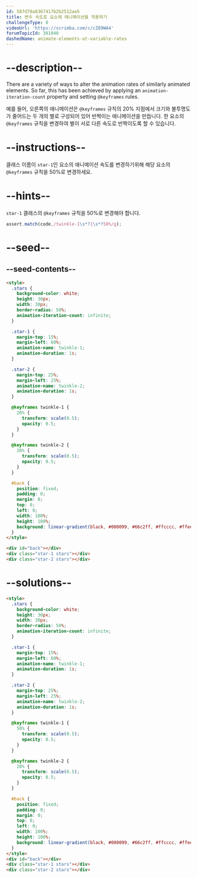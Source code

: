 ```yaml
---
id: 587d78a8367417b2b2512ae5
title: 변수 속도로 요소에 애니메이션을 적용하기
challengeType: 0
videoUrl: 'https://scrimba.com/c/cZ89WA4'
forumTopicId: 301040
dashedName: animate-elements-at-variable-rates
---
```


# --description--

There are a variety of ways to alter the animation rates of similarly animated elements. So far, this has been achieved by applying an `animation-iteration-count` property and setting `@keyframes` rules.

예를 들어, 오른쪽의 애니메이션은 `@keyframes` 규칙의 20% 지점에서 크기와 불투명도가 줄어드는 두 개의 별로 구성되어 있어 반짝이는 애니메이션을 만듭니다. 한 요소의 `@keyframes` 규칙을 변경하여 별이 서로 다른 속도로 반짝이도록 할 수 있습니다.

# --instructions--

클래스 이름이 `star-1`인 요소의 애니메이션 속도를 변경하기위해 해당 요소의 `@keyframes` 규칙을 50%로 변경하세요.

# --hints--

`star-1` 클래스의 `@keyframes` 규칙을 50%로 변경해야 합니다.

```js
assert.match(code,/twinkle-1\s*?{\s*?50%/g);
```

# --seed--

## --seed-contents--

```html
<style>
  .stars {
    background-color: white;
    height: 30px;
    width: 30px;
    border-radius: 50%;
    animation-iteration-count: infinite;
  }

  .star-1 {
    margin-top: 15%;
    margin-left: 60%;
    animation-name: twinkle-1;
    animation-duration: 1s;
  }

  .star-2 {
    margin-top: 25%;
    margin-left: 25%;
    animation-name: twinkle-2;
    animation-duration: 1s;
  }

  @keyframes twinkle-1 {
    20% {
      transform: scale(0.5);
      opacity: 0.5;
    }
  }

  @keyframes twinkle-2 {
    20% {
      transform: scale(0.5);
      opacity: 0.5;
    }
  }

  #back {
    position: fixed;
    padding: 0;
    margin: 0;
    top: 0;
    left: 0;
    width: 100%;
    height: 100%;
    background: linear-gradient(black, #000099, #66c2ff, #ffcccc, #ffeee6);
  }
</style>

<div id="back"></div>
<div class="star-1 stars"></div>
<div class="star-2 stars"></div>
```

# --solutions--

```html
<style>
  .stars {
    background-color: white;
    height: 30px;
    width: 30px;
    border-radius: 50%;
    animation-iteration-count: infinite;
  }

  .star-1 {
    margin-top: 15%;
    margin-left: 60%;
    animation-name: twinkle-1;
    animation-duration: 1s;
  }

  .star-2 {
    margin-top: 25%;
    margin-left: 25%;
    animation-name: twinkle-2;
    animation-duration: 1s;
  }

  @keyframes twinkle-1 {
    50% {
      transform: scale(0.5);
      opacity: 0.5;
    }
  }

  @keyframes twinkle-2 {
    20% {
      transform: scale(0.5);
      opacity: 0.5;
    }
  }

  #back {
    position: fixed;
    padding: 0;
    margin: 0;
    top: 0;
    left: 0;
    width: 100%;
    height: 100%;
    background: linear-gradient(black, #000099, #66c2ff, #ffcccc, #ffeee6);
  }
</style>
<div id="back"></div>
<div class="star-1 stars"></div>
<div class="star-2 stars"></div>
```
